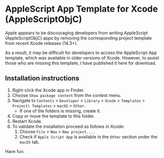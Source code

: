 # AppleScript App Template for Xcode (AppleScriptObjC)

Apple appears to be discouraging developers from writing AppleScript (AppleScriptObjC) apps by removing the corresponding project template from recent Xcode releases (14.3+).

As a result, it may be difficult for developers to access the AppleScript App template, which was available in older versions of Xcode. However, to assist those who are missing this template, I have published it here for download.

## Installation instructions

1. Right-click the Xcode app in Finder.
2. Choose `Show package content` from the context menu.
3. Navigate to `Contents` > `Developer` > `Library` > `Xcode` > `Templates` > `Project\ Templates` > `macOS` > `Other`.
	- If one of the folders is missing, create it.
4. Copy or move the template to this folder.
5. Restart Xcode.
6. To validate the installation proceed as follows in Xcode:
	1. Choose `File` > `New` > `New project...`.
	2. Check if `Apple Script App` is available in the `Other` section under the `macOS` tab.

Have fun.